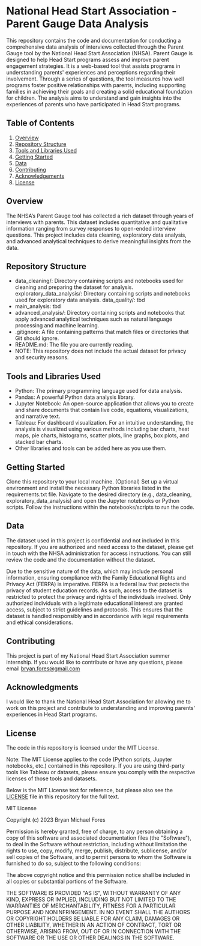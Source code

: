 # National Head Start Association - Parent Gauge Data Analysis

This repository contains the code and documentation for conducting a comprehensive data analysis of interviews collected through the Parent Gauge tool by the National Head Start Association (NHSA). Parent Gauge is designed to help Head Start programs assess and improve parent engagement strategies. It is a web-based tool that assists programs in understanding parents' experiences and perceptions regarding their involvement. Through a series of questions, the tool measures how well programs foster positive relationships with parents, including supporting families in achieving their goals and creating a solid educational foundation for children. The analysis aims to understand and gain insights into the experiences of parents who have participated in Head Start programs.

## Table of Contents
1. [Overview](#introduction)
2. [Repository Structure](#features)
3. [Tools and Libraries Used](#tools-and-libraries-used)
4. [Getting Started](#getting-started)
5. [Data](#data)
6. [Contributing](#contributing)
7. [Acknowledgements](#acknowledgements)
8. [License](#license)

## Overview

The NHSA’s Parent Gauge tool has collected a rich dataset through years of interviews with parents. This dataset includes quantitative and qualitative information ranging from survey responses to open-ended interview questions. This project includes data cleaning, exploratory data analysis, and advanced analytical techniques to derive meaningful insights from the data.

## Repository Structure

- data_cleaning/: Directory containing scripts and notebooks used for cleaning and preparing the dataset for analysis.
exploratory_data_analysis/: Directory containing scripts and notebooks used for exploratory data analysis.
 data_quality/: tbd
- main_analysis: tbd
- advanced_analysis/: Directory containing scripts and notebooks that apply advanced analytical techniques such as natural language processing and machine learning.
- .gitignore: A file containing patterns that match files or directories that Git should ignore.
- README.md: The file you are currently reading.
- NOTE: This repository does not include the actual dataset for privacy and security reasons.

## Tools and Libraries Used

- Python: The primary programming language used for data analysis.
- Pandas: A powerful Python data analysis library.
- Jupyter Notebook: An open-source application that allows you to create and share documents that contain live code, equations, visualizations, and narrative text.
- Tableau: For dashboard visualization. For an intuitive understanding, the analysis is visualized using various methods including bar charts, heat maps, pie charts, histograms, scatter plots, line graphs, box plots, and stacked bar charts.
- Other libraries and tools can be added here as you use them.

## Getting Started

Clone this repository to your local machine.
(Optional) Set up a virtual environment and install the necessary Python libraries listed in the requirements.txt file.
Navigate to the desired directory (e.g., data_cleaning, exploratory_data_analysis) and open the Jupyter notebooks or Python scripts.
Follow the instructions within the notebooks/scripts to run the code.

## Data

The dataset used in this project is confidential and not included in this repository. If you are authorized and need access to the dataset, please get in touch with the NHSA administration for access instructions. You can still review the code and the documentation without the dataset.

Due to the sensitive nature of the data, which may include personal information, ensuring compliance with the Family Educational Rights and Privacy Act (FERPA) is imperative. FERPA is a federal law that protects the privacy of student education records. As such, access to the dataset is restricted to protect the privacy and rights of the individuals involved. Only authorized individuals with a legitimate educational interest are granted access, subject to strict guidelines and protocols. This ensures that the dataset is handled responsibly and in accordance with legal requirements and ethical considerations.

## Contributing

This project is part of my National Head Start Association summer internship. If you would like to contribute or have any questions, please email bryan.fores@gmail.com

## Acknowledgments

I would like to thank the National Head Start Association for allowing me to work on this project and contribute to understanding and improving parents' experiences in Head Start programs.

## License

The code in this repository is licensed under the MIT License. 

Note: The MIT License applies to the code (Python scripts, Jupyter notebooks, etc.) contained in this repository. If you are using third-party tools like Tableau or datasets, please ensure you comply with the respective licenses of those tools and datasets.

Below is the MIT License text for reference, but please also see the [LICENSE](./LICENSE) file in this repository for the full text.

MIT License

Copyright (c) 2023 Bryan Michael Fores

Permission is hereby granted, free of charge, to any person obtaining a copy
of this software and associated documentation files (the "Software"), to deal
in the Software without restriction, including without limitation the rights
to use, copy, modify, merge, publish, distribute, sublicense, and/or sell
copies of the Software, and to permit persons to whom the Software is
furnished to do so, subject to the following conditions:

The above copyright notice and this permission notice shall be included in all
copies or substantial portions of the Software.

THE SOFTWARE IS PROVIDED "AS IS", WITHOUT WARRANTY OF ANY KIND, EXPRESS OR
IMPLIED, INCLUDING BUT NOT LIMITED TO THE WARRANTIES OF MERCHANTABILITY,
FITNESS FOR A PARTICULAR PURPOSE AND NONINFRINGEMENT. IN NO EVENT SHALL THE
AUTHORS OR COPYRIGHT HOLDERS BE LIABLE FOR ANY CLAIM, DAMAGES OR OTHER
LIABILITY, WHETHER IN AN ACTION OF CONTRACT, TORT OR OTHERWISE, ARISING FROM,
OUT OF OR IN CONNECTION WITH THE SOFTWARE OR THE USE OR OTHER DEALINGS IN THE
SOFTWARE.





